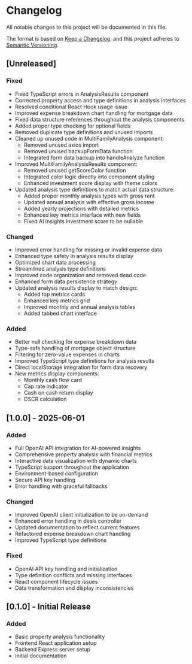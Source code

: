 # Changelog

All notable changes to this project will be documented in this file.

The format is based on [Keep a Changelog](https://keepachangelog.com/en/1.0.0/),
and this project adheres to [Semantic Versioning](https://semver.org/spec/v2.0.0.html).

## [Unreleased]

### Fixed
- Fixed TypeScript errors in AnalysisResults component
- Corrected property access and type definitions in analysis interfaces
- Resolved conditional React Hook usage issue
- Improved expense breakdown chart handling for mortgage data
- Fixed data structure references throughout the analysis components
- Added proper type checking for optional fields
- Removed duplicate type definitions and unused imports
- Cleaned up unused code in MultiFamilyAnalysis component:
  - Removed unused axios import
  - Removed unused backupFormData function
  - Integrated form data backup into handleAnalyze function
- Improved MultiFamilyAnalysisResults component:
  - Removed unused getScoreColor function
  - Integrated color logic directly into component styling
  - Enhanced investment score display with theme colors
- Updated analysis type definitions to match actual data structure:
  - Added proper monthly analysis types with gross rent
  - Updated annual analysis with effective gross income
  - Added yearly projections with detailed metrics
  - Enhanced key metrics interface with new fields
  - Fixed AI insights investment score to be nullable

### Changed
- Improved error handling for missing or invalid expense data
- Enhanced type safety in analysis results display
- Optimized chart data processing
- Streamlined analysis type definitions
- Improved code organization and removed dead code
- Enhanced form data persistence strategy
- Updated analysis results display to match design:
  - Added top metrics cards
  - Enhanced key metrics grid
  - Improved monthly and annual analysis tables
  - Added tabbed chart interface

### Added
- Better null checking for expense breakdown data
- Type-safe handling of mortgage object structure
- Filtering for zero-value expenses in charts
- Improved TypeScript type definitions for analysis results
- Direct localStorage integration for form data recovery
- New metrics display components:
  - Monthly cash flow card
  - Cap rate indicator
  - Cash on cash return display
  - DSCR calculation

## [1.0.0] - 2025-06-01

### Added
- Full OpenAI API integration for AI-powered insights
- Comprehensive property analysis with financial metrics
- Interactive data visualization with dynamic charts
- TypeScript support throughout the application
- Environment-based configuration
- Secure API key handling
- Error handling with graceful fallbacks

### Changed
- Improved OpenAI client initialization to be on-demand
- Enhanced error handling in deals controller
- Updated documentation to reflect current features
- Refactored expense breakdown chart handling
- Improved TypeScript type definitions

### Fixed
- OpenAI API key handling and initialization
- Type definition conflicts and missing interfaces
- React component lifecycle issues
- Data transformation and display inconsistencies

## [0.1.0] - Initial Release

### Added
- Basic property analysis functionality
- Frontend React application setup
- Backend Express server setup
- Initial documentation 